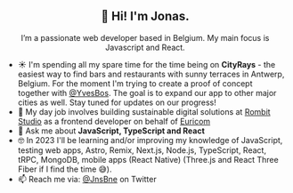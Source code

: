 <h2 align="center">👋 Hi! I'm Jonas.</h2>
<p align="center">I’m a passionate web developer based in Belgium. My main focus is Javascript and React.</p>

- ☀ I'm spending all my spare time for the time being on **CityRays** - the easiest way to find bars and restaurants with sunny terraces in Antwerp, Belgium. For the moment I'm trying to create a proof of concept together with [@YvesBos](https://github.com/YvesBos). The goal is to expand our app to other major cities as well. Stay tuned for updates on our progress!
- 🔭 My day job involves building sustainable digital solutions at [Rombit Studio](https://rombit.studio/) as a frontend developer on behalf of [Euricom](https://www.euri.com/)
- 💬 Ask me about **JavaScript, TypeScript and React**
- 🤓 In 2023 I'll be learning and/or improving my knowledge of JavaScript, testing web apps, Astro, Remix, Next.js, Node.js, TypeScript, React, tRPC, MongoDB, mobile apps (React Native) (Three.js and React Three Fiber if I find the time 😅).
- 📫 Reach me via: [@JnsBne](https://twitter.com/jnsbne) on Twitter


